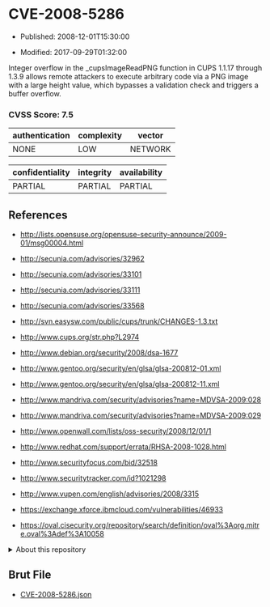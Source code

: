 # CVE-2008-5286

- Published: 2008-12-01T15:30:00

- Modified: 2017-09-29T01:32:00

Integer overflow in the _cupsImageReadPNG function in CUPS 1.1.17 through 1.3.9 allows remote attackers to execute arbitrary code via a PNG image with a large height value, which bypasses a validation check and triggers a buffer overflow.

### CVSS Score: **7.5**

| authentication | complexity | vector |
| --- | --- | --- |
| NONE | LOW | NETWORK |

| confidentiality | integrity | availability |
| --- | --- | --- |
| PARTIAL | PARTIAL | PARTIAL |

## References

* http://lists.opensuse.org/opensuse-security-announce/2009-01/msg00004.html

* http://secunia.com/advisories/32962

* http://secunia.com/advisories/33101

* http://secunia.com/advisories/33111

* http://secunia.com/advisories/33568

* http://svn.easysw.com/public/cups/trunk/CHANGES-1.3.txt

* http://www.cups.org/str.php?L2974

* http://www.debian.org/security/2008/dsa-1677

* http://www.gentoo.org/security/en/glsa/glsa-200812-01.xml

* http://www.gentoo.org/security/en/glsa/glsa-200812-11.xml

* http://www.mandriva.com/security/advisories?name=MDVSA-2009:028

* http://www.mandriva.com/security/advisories?name=MDVSA-2009:029

* http://www.openwall.com/lists/oss-security/2008/12/01/1

* http://www.redhat.com/support/errata/RHSA-2008-1028.html

* http://www.securityfocus.com/bid/32518

* http://www.securitytracker.com/id?1021298

* http://www.vupen.com/english/advisories/2008/3315

* https://exchange.xforce.ibmcloud.com/vulnerabilities/46933

* https://oval.cisecurity.org/repository/search/definition/oval%3Aorg.mitre.oval%3Adef%3A10058

<details>
<summary>About this repository</summary> 

  This repository is part of the project [Live Hack CVE](https://github.com/Live-Hack-CVE). Main website can be found [www.live-hack.org](https://www.live-hack.org) 
  
  Made by [Sn0wAlice](https://github.com/Sn0wAlice) for the people that care about security and need to have a feed of the latest CVEs. Hope you enjoy it, don't forget to star the repo and follow me on [Twitter](https://twitter.com/Sn0wAlice) and [Github](https://github.com/Sn0wAlice). And that is my [personnal website](https://www.alice-snow.me/)

  - [Home Page](https://github.com/Live-Hack-CVE)
  - [Framework](https://github.com/Live-Hack-CVE/cve-framework)
  - [CVE database](https://github.com/Live-Hack-CVE/full_database)
  - [Changelog](https://github.com/Live-Hack-CVE/Changelog)
</details>

## Brut File

* [CVE-2008-5286.json](https://raw.githubusercontent.com/Live-Hack-CVE/full_database/main/cves/2008/CVE-2008-5286.json)

